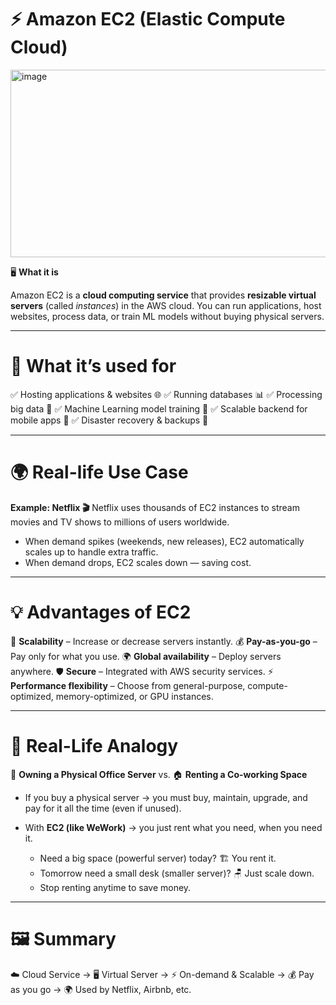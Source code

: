 # ⚡ Amazon EC2 (Elastic Compute Cloud)

<img width="600" height="300" alt="image" src="https://github.com/user-attachments/assets/1b5346a1-576f-4870-bb50-0c7a4e00a775" />

🖥️ **What it is**

Amazon EC2 is a **cloud computing service** that provides **resizable virtual servers** (called *instances*) in the AWS cloud.
You can run applications, host websites, process data, or train ML models without buying physical servers.

---

# 🎯 What it’s used for

✅ Hosting applications & websites 🌐
✅ Running databases 📊
✅ Processing big data 📡
✅ Machine Learning model training 🤖
✅ Scalable backend for mobile apps 📱
✅ Disaster recovery & backups 🔄

---

# 🌍 Real-life Use Case

**Example: Netflix 🎬**
Netflix uses thousands of EC2 instances to stream movies and TV shows to millions of users worldwide.

* When demand spikes (weekends, new releases), EC2 automatically scales up to handle extra traffic.
* When demand drops, EC2 scales down — saving cost.

---

# 💡 Advantages of EC2

🔧 **Scalability** – Increase or decrease servers instantly.
💰 **Pay-as-you-go** – Pay only for what you use.
🌍 **Global availability** – Deploy servers anywhere.
🛡️ **Secure** – Integrated with AWS security services.
⚡ **Performance flexibility** – Choose from general-purpose, compute-optimized, memory-optimized, or GPU instances.

---

# 🔄 Real-Life Analogy

🏢 **Owning a Physical Office Server** vs. 🏠 **Renting a Co-working Space**

* If you buy a physical server → you must buy, maintain, upgrade, and pay for it all the time (even if unused).
* With **EC2 (like WeWork)** → you just rent what you need, when you need it.

  * Need a big space (powerful server) today? 🏗️ You rent it.
  * Tomorrow need a small desk (smaller server)? 🪑 Just scale down.
  * Stop renting anytime to save money.

---

# 🖼️ Summary

☁️ Cloud Service → 🖥️ Virtual Server → ⚡ On-demand & Scalable → 💰 Pay as you go → 🌍 Used by Netflix, Airbnb, etc.
